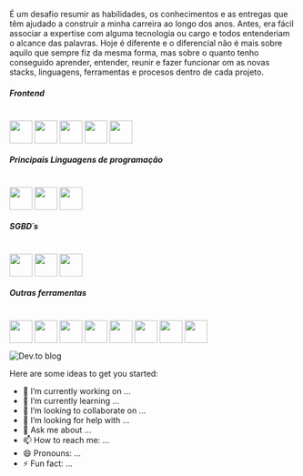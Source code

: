 É um desafio resumir as habilidades, os conhecimentos e as entregas que têm ajudado a construir a minha carreira ao longo dos anos. Antes, era fácil associar a expertise com alguma tecnologia ou cargo e todos entenderiam o alcance das palavras. Hoje é diferente e o diferencial não é mais sobre aquilo que sempre fiz da mesma forma, mas sobre o quanto tenho conseguido aprender, entender, reunir e fazer funcionar om as novas stacks, linguagens, ferramentas e procesos dentro de cada projeto.



##### Frontend
<div style="display: inline_block"><br>          
  <img align="center" heigth="30" width="40" src="https://cdn.jsdelivr.net/gh/devicons/devicon@latest/icons/html5/html5-original-wordmark.svg" />       
  <img align="center" heigth="30" width="40" src="https://cdn.jsdelivr.net/gh/devicons/devicon@latest/icons/css3/css3-original-wordmark.svg" />        
  <img align="center" heigth="30" width="40" src="https://cdn.jsdelivr.net/gh/devicons/devicon@latest/icons/javascript/javascript-original.svg" />  
  <img align="center" heigth="30" width="40"  src="https://cdn.jsdelivr.net/gh/devicons/devicon@latest/icons/jquery/jquery-original-wordmark.svg" />
  <img align="center" heigth="30" width="40"  src="https://cdn.jsdelivr.net/gh/devicons/devicon@latest/icons/bootstrap/bootstrap-original.svg" />
</div>

##### Principais Linguagens de programação
<div style="display: inline_block"><br>          
  <img align="center" heigth="30" width="40"  src="https://cdn.jsdelivr.net/gh/devicons/devicon@latest/icons/dot-net/dot-net-original-wordmark.svg" />
  <img align="center" heigth="30" width="40" src="https://cdn.jsdelivr.net/gh/devicons/devicon@latest/icons/csharp/csharp-original.svg" />  
  <img align="center" heigth="30" width="40" src="https://cdn.jsdelivr.net/gh/devicons/devicon@latest/icons/react/react-original-wordmark.svg" />
</div>

##### SGBD´s
<div style="display: inline_block"><br>             
  <img align="center" heigth="30" width="40" src="https://cdn.jsdelivr.net/gh/devicons/devicon@latest/icons/microsoftsqlserver/microsoftsqlserver-original-wordmark.svg" /> 
  <img align="center" heigth="30" width="40" src="https://cdn.jsdelivr.net/gh/devicons/devicon@latest/icons/postgresql/postgresql-original-wordmark.svg" />
 <img align="center" heigth="30" width="40"  src="https://cdn.jsdelivr.net/gh/devicons/devicon@latest/icons/mysql/mysql-original-wordmark.svg" />
</div>

##### Outras ferramentas
<div style="display: inline_block"><br>             
  <img align="center" heigth="30" width="40"  src="https://cdn.jsdelivr.net/gh/devicons/devicon@latest/icons/docker/docker-original-wordmark.svg" />
  <img align="center" heigth="30" width="40"  src="https://cdn.jsdelivr.net/gh/devicons/devicon@latest/icons/git/git-original-wordmark.svg" />
  <img align="center" heigth="30" width="40" src="https://cdn.jsdelivr.net/gh/devicons/devicon@latest/icons/postman/postman-original.svg" />
    <img align="center" heigth="30" width="40" src="https://cdn.jsdelivr.net/gh/devicons/devicon@latest/icons/jenkins/jenkins-original.svg" />
  <img align="center" heigth="30" width="40"  src="https://cdn.jsdelivr.net/gh/devicons/devicon@latest/icons/jira/jira-original-wordmark.svg" />
  <img  align="center" heigth="30" width="40"  src="https://cdn.jsdelivr.net/gh/devicons/devicon@latest/icons/npm/npm-original-wordmark.svg" />
   <img  align="center" heigth="30" width="40" src="https://cdn.jsdelivr.net/gh/devicons/devicon@latest/icons/nuget/nuget-original.svg" />
   <img  align="center" heigth="30" width="40" src="https://cdn.jsdelivr.net/gh/devicons/devicon@latest/icons/swagger/swagger-original.svg" />
</div>



![Dev.to blog](https://img.shields.io/badge/dev.to-0A0A0A?style=for-the-badge&logo=dev.to&logoColor=white)



          

Here are some ideas to get you started:

- 🔭 I’m currently working on ...
- 🌱 I’m currently learning ...
- 👯 I’m looking to collaborate on ...
- 🤔 I’m looking for help with ...
- 💬 Ask me about ...
- 📫 How to reach me: ...
- 😄 Pronouns: ...
- ⚡ Fun fact: ...
  
